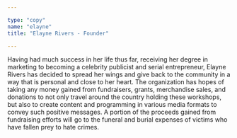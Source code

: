 ```yaml
---

type: "copy"
name: "elayne"
title: "Elayne Rivers - Founder"

---
```


Having had much success in her life thus far, receiving her degree in marketing to becoming a celebrity publicist and serial entrepreneur, Elayne Rivers has decided to spread her wings and give back to the community in a way that is personal and close to her heart. The organization has hopes of taking any money gained from fundraisers, grants, merchandise sales, and donations to not only travel around the country holding these workshops, but also to create content and programming in various media formats to convey such positive messages. A portion of the proceeds gained from fundraising efforts will go to the funeral and burial expenses of victims who have fallen prey to hate crimes.

